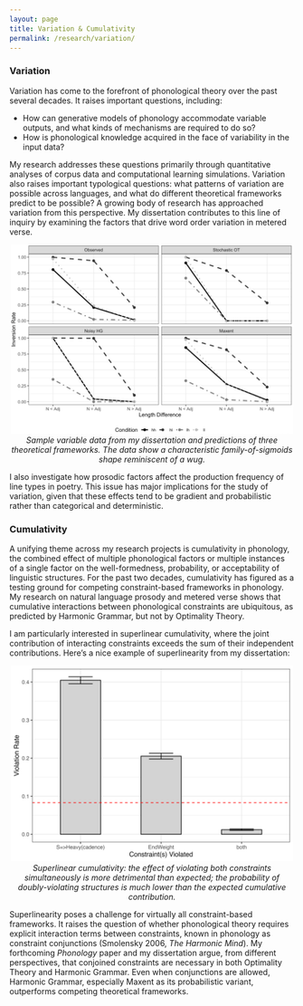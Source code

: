 ```yaml
---
layout: page
title: Variation & Cumulativity
permalink: /research/variation/
---
```


### Variation

Variation has come to the forefront of phonological theory over the past several decades. It raises important questions, including:

- How can generative models of phonology accommodate variable outputs, and what kinds of mechanisms are required to do so?
- How is phonological knowledge acquired in the face of variability in the input data?

My research addresses these questions primarily through quantitative analyses of corpus data and computational learning simulations.
Variation also raises important typological questions: what patterns of variation are possible across languages, and what do different theoretical frameworks predict to be possible? A growing body of research has approached variation from this perspective. My dissertation contributes to this line of inquiry by examining the factors that drive word order variation in metered verse.

<p align="center">
  <img src="/variation.png" alt="Variation plot" width="500">
  <br>
  <em>Sample variable data from my dissertation and predictions of three theoretical frameworks. The data show a characteristic family-of-sigmoids shape reminiscent of a wug.</em>
</p>

I also investigate how prosodic factors affect the production frequency of line types in poetry. This issue has major implications for the study of variation, given that these effects tend to be gradient and probabilistic rather than categorical and deterministic.

### Cumulativity

A unifying theme across my research projects is cumulativity in phonology, the combined effect of multiple phonological factors or multiple instances of a single factor on the well-formedness, probability, or acceptability of linguistic structures. For the past two decades, cumulativity has figured as a testing ground for competing constraint-based frameworks in phonology. My research on natural language prosody and metered verse shows that cumulative interactions between phonological constraints are ubiquitous, as predicted by Harmonic Grammar, but not by Optimality Theory.

I am particularly interested in superlinear cumulativity, where the joint contribution of interacting constraints exceeds the sum of their independent contributions. Here’s a nice example of superlinearity from my dissertation:

<p align="center">
  <img src="/gang.png" alt="Superlinear cumulativity plot" width="500">
  <br>
  <em>Superlinear cumulativity: the effect of violating both constraints simultaneously is more detrimental than expected; the probability of doubly-violating structures is much lower than the expected cumulative contribution.</em>
</p>

Superlinearity poses a challenge for virtually all constraint-based frameworks. It raises the question of whether phonological theory requires explicit interaction terms between constraints, known in phonology as constraint conjunctions (Smolensky 2006, *The Harmonic Mind*). My forthcoming *Phonology* paper and my dissertation argue, from different perspectives, that conjoined constraints are necessary in both Optimality Theory and Harmonic Grammar. Even when conjunctions are allowed, Harmonic Grammar, especially Maxent as its probabilistic variant, outperforms competing theoretical frameworks.

